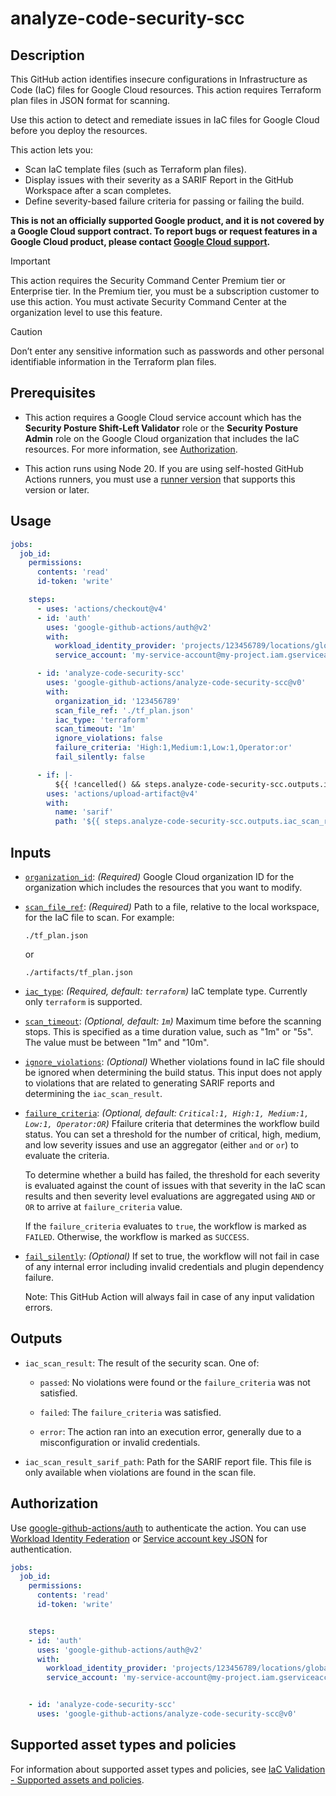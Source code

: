 # analyze-code-security-scc


## Description


This GitHub action identifies insecure configurations in Infrastructure as Code (IaC) files for Google Cloud resources. This action requires Terraform plan files in JSON format for scanning.


Use this action to detect and remediate issues in IaC files for Google Cloud before you deploy the resources.


This action lets you:
- Scan IaC template files (such as Terraform plan files).
- Display issues with their severity as a SARIF Report in the GitHub Workspace after a scan completes.
- Define severity-based failure criteria for passing or failing the build.

**This is not an officially supported Google product, and it is not covered by a
Google Cloud support contract. To report bugs or request features in a Google
Cloud product, please contact [Google Cloud
support](https://cloud.google.com/support).**

> [!IMPORTANT]
> This action requires the Security Command Center Premium tier or Enterprise 
> tier. In the Premium tier, you must be a subscription customer to use this 
> action. You must activate Security Command Center at the organization level to
> use this feature.

> [!CAUTION]
> Don’t enter any sensitive information such as passwords and other personal identifiable information in the Terraform plan files.

## Prerequisites


* This action requires a Google Cloud service account which has the **Security Posture Shift-Left Validator** role or the **Security Posture Admin** role on the Google Cloud organization that includes the IaC resources. For more information, see [Authorization](#authorization).


* This action runs using Node 20. If you are using self-hosted GitHub Actions
  runners, you must use a [runner
  version](https://github.com/actions/virtual-environments) that supports this
  version or later.


## Usage


```yaml
jobs:
  job_id:
    permissions:
      contents: 'read'
      id-token: 'write'

    steps:
      - uses: 'actions/checkout@v4'
      - id: 'auth'
        uses: 'google-github-actions/auth@v2'
        with:
          workload_identity_provider: 'projects/123456789/locations/global/workloadIdentityPools/my-pool/providers/my-provider'
          service_account: 'my-service-account@my-project.iam.gserviceaccount.com'

      - id: 'analyze-code-security-scc'
        uses: 'google-github-actions/analyze-code-security-scc@v0'
        with:
          organization_id: '123456789'
          scan_file_ref: './tf_plan.json'
          iac_type: 'terraform'
          scan_timeout: '1m'
          ignore_violations: false
          failure_criteria: 'High:1,Medium:1,Low:1,Operator:or'
          fail_silently: false

      - if: |-
          ${{ !cancelled() && steps.analyze-code-security-scc.outputs.iac_scan_result_sarif_path != '' }}
        uses: 'actions/upload-artifact@v4'
        with:
          name: 'sarif'
          path: '${{ steps.analyze-code-security-scc.outputs.iac_scan_result_sarif_path }}'
```




## Inputs

<!-- BEGIN_AUTOGEN_INPUTS -->

-   <a name="organization_id"></a><a href="#user-content-organization_id"><code>organization_id</code></a>: _(Required)_ Google Cloud organization ID for the organization which includes the
    resources that you want to modify.

-   <a name="scan_file_ref"></a><a href="#user-content-scan_file_ref"><code>scan_file_ref</code></a>: _(Required)_ Path to a file, relative to the local workspace, for the IaC file to scan.
    For example:

        ./tf_plan.json

    or

        ./artifacts/tf_plan.json

-   <a name="iac_type"></a><a href="#user-content-iac_type"><code>iac_type</code></a>: _(Required, default: `terraform`)_ IaC template type. Currently only `terraform` is supported.

-   <a name="scan_timeout"></a><a href="#user-content-scan_timeout"><code>scan_timeout</code></a>: _(Optional, default: `1m`)_ Maximum time before the scanning stops. This is specified as a time
    duration value, such as "1m" or "5s". The value must be between "1m" and
    "10m".

-   <a name="ignore_violations"></a><a href="#user-content-ignore_violations"><code>ignore_violations</code></a>: _(Optional)_ Whether violations found in IaC file should be ignored when determining
    the build status. This input does not apply to violations that are related
    to generating SARIF reports and determining the `iac_scan_result`.

-   <a name="failure_criteria"></a><a href="#user-content-failure_criteria"><code>failure_criteria</code></a>: _(Optional, default: `Critical:1, High:1, Medium:1, Low:1, Operator:OR`)_ Ffailure criteria that determines the workflow build status. You can set a
    threshold for the number of critical, high, medium, and low severity
    issues and use an aggregator (either `and` or `or`) to evaluate the
    criteria.

    To determine whether a build has failed, the threshold for each severity
    is evaluated against the count of issues with that severity in the IaC
    scan results and then severity level evaluations are aggregated using
    `AND` or `OR` to arrive at `failure_criteria` value.

    If the `failure_criteria` evaluates to `true`, the workflow is marked as
    `FAILED`. Otherwise, the workflow is marked as `SUCCESS`.

-   <a name="fail_silently"></a><a href="#user-content-fail_silently"><code>fail_silently</code></a>: _(Optional)_ If set to true, the workflow will not fail in case of any internal error
    including invalid credentials and plugin dependency failure.

    Note: This GitHub Action will always fail in case of any input validation
    errors.


<!-- END_AUTOGEN_INPUTS -->


## Outputs

<!-- BEGIN_AUTOGEN_OUTPUTS -->

-   `iac_scan_result`: The result of the security scan. One of:

    - `passed`: No violations were found or the `failure_criteria` was not
      satisfied.

    - `failed`: The `failure_criteria` was satisfied.

    - `error`: The action ran into an execution error, generally due to a
      misconfiguration or invalid credentials.

-   `iac_scan_result_sarif_path`: Path for the SARIF report file. This file is only available when
    violations are found in the scan file.


<!-- END_AUTOGEN_OUTPUTS -->

## Authorization


Use [google-github-actions/auth](https://github.com/google-github-actions/auth)
to authenticate the action. You can use [Workload Identity Federation][wif] or
[Service account key JSON][sa] for authentication.


```yaml
jobs:
  job_id:
    permissions:
      contents: 'read'
      id-token: 'write'


    steps:
    - id: 'auth'
      uses: 'google-github-actions/auth@v2'
      with:
        workload_identity_provider: 'projects/123456789/locations/global/workloadIdentityPools/my-pool/providers/my-provider'
        service_account: 'my-service-account@my-project.iam.gserviceaccount.com'


    - id: 'analyze-code-security-scc'
      uses: 'google-github-actions/analyze-code-security-scc@v0'
```


## Supported asset types and policies


For information about supported asset types and policies, see [IaC Validation - Supported assets and policies](https://www.gstatic.com/cloud_security_posture/iac_validation_supported_assets_and_policies.pdf).


[sa]: https://cloud.google.com/iam/docs/creating-managing-service-accounts
[wif]: https://cloud.google.com/iam/docs/workload-identity-federation
